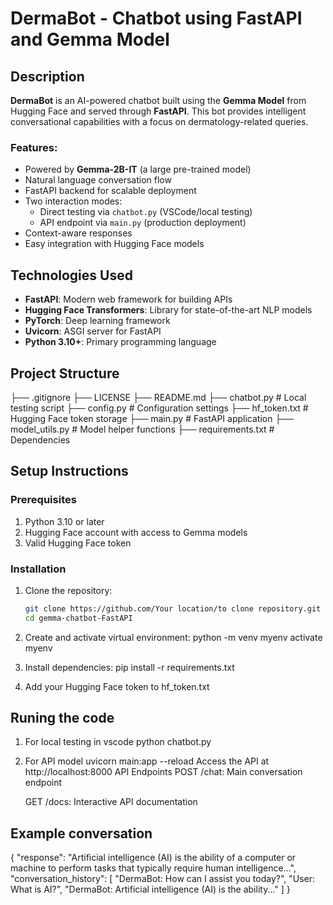 
# DermaBot - Chatbot using FastAPI and Gemma Model 

## Description

**DermaBot** is an AI-powered chatbot built using the **Gemma Model** from Hugging Face and served through **FastAPI**. This bot provides intelligent conversational capabilities with a focus on dermatology-related queries.

### Features:
- Powered by **Gemma-2B-IT** (a large pre-trained model)
- Natural language conversation flow
- FastAPI backend for scalable deployment
- Two interaction modes:
  - Direct testing via `chatbot.py` (VSCode/local testing)
  - API endpoint via `main.py` (production deployment)
- Context-aware responses
- Easy integration with Hugging Face models

## Technologies Used

- **FastAPI**: Modern web framework for building APIs
- **Hugging Face Transformers**: Library for state-of-the-art NLP models
- **PyTorch**: Deep learning framework
- **Uvicorn**: ASGI server for FastAPI
- **Python 3.10+**: Primary programming language

## Project Structure
├── .gitignore
├── LICENSE
├── README.md
├── chatbot.py # Local testing script
├── config.py # Configuration settings
├── hf_token.txt # Hugging Face token storage
├── main.py # FastAPI application
├── model_utils.py # Model helper functions
├── requirements.txt # Dependencies


## Setup Instructions

### Prerequisites

1. Python 3.10 or later
2. Hugging Face account with access to Gemma models
3. Valid Hugging Face token

### Installation

1. Clone the repository:
   ```bash
   git clone https://github.com/Your location/to clone repository.git
   cd gemma-chatbot-FastAPI
   
2. Create and activate virtual environment:
    python -m venv myenv
	activate myenv 
	
3. Install dependencies:
      pip install -r requirements.txt
	  
4. Add your Hugging Face token to hf_token.txt


## Runing the code
1. For local testing in vscode 
     python chatbot.py
2. For API model
     uvicorn main:app --reload
	 Access the API at http://localhost:8000
	 API Endpoints
     POST /chat: Main conversation endpoint

     GET /docs: Interactive API documentation
	 

## Example conversation 
  {
  "response": "Artificial intelligence (AI) is the ability of a computer or machine to perform tasks that typically require human intelligence...",
  "conversation_history": [
    "DermaBot: How can I assist you today?",
    "User: What is AI?",
    "DermaBot: Artificial intelligence (AI) is the ability..."
  ]
} 